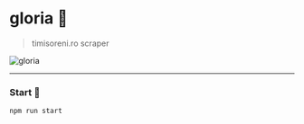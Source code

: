 # gloria 🚜
>timisoreni.ro scraper

![gloria](https://i.imgur.com/U3DOpJh.png)

---

### Start 🏃

```
npm run start
```
